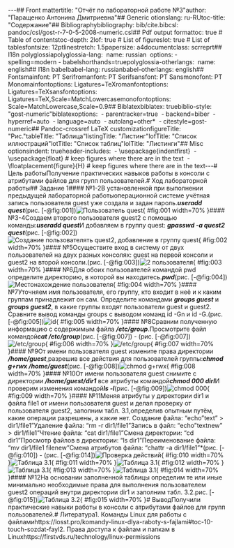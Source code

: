 ---## Front mattertitle: "Отчёт по лабораторной работе №3"author: "Паращенко Антонина Дмитриевна"## Generic otionslang: ru-RUtoc-title: "Содержание"## Bibliographybibliography: bib/cite.bibcsl: pandoc/csl/gost-r-7-0-5-2008-numeric.csl## Pdf output formattoc: true # Table of contentstoc-depth: 2lof: true # List of figureslot: true # List of tablesfontsize: 12ptlinestretch: 1.5papersize: a4documentclass: scrreprt## I18n polyglossiapolyglossia-lang:&nbsp; name: russian&nbsp; options:	- spelling=modern	- babelshorthands=truepolyglossia-otherlangs:&nbsp; name: english## I18n babelbabel-lang: russianbabel-otherlangs: english## Fontsmainfont: PT Serifromanfont: PT Serifsansfont: PT Sansmonofont: PT Monomainfontoptions: Ligatures=TeXromanfontoptions: Ligatures=TeXsansfontoptions: Ligatures=TeX,Scale=MatchLowercasemonofontoptions: Scale=MatchLowercase,Scale=0.9## Biblatexbiblatex: truebiblio-style: "gost-numeric"biblatexoptions:&nbsp; - parentracker=true&nbsp; - backend=biber&nbsp; - hyperref=auto&nbsp; - language=auto&nbsp; - autolang=other*&nbsp; - citestyle=gost-numeric## Pandoc-crossref LaTeX customizationfigureTitle: "Рис."tableTitle: "Таблица"listingTitle: "Листинг"lofTitle: "Список иллюстраций"lotTitle: "Список таблиц"lolTitle: "Листинги"## Misc optionsindent: trueheader-includes:&nbsp; - \usepackage{indentfirst}&nbsp; - \usepackage{float} # keep figures where there are in the text&nbsp; - \floatplacement{figure}{H} # keep figures where there are in the text---# Цель работыПолучение практических навыков работы в консоли с атрибутами файлов для групп пользователей.# Ход лабораторной работы## Задание 1#### №1-2В установленной при выполнении предыдущей лабораторной работыоперационной системе учётная запись пользователя guest уже создала и задан пароль.***useradd quest***(рис. [-@fig:001])![Пользователь quest](1.JPG){ #fig:001 width=70% }#### №3-4Создаем второго пользователя guest2 с помощью команды:***useradd quest***И добавляем в группу quest:&nbsp;***gpasswd -a quest2 quest***(рис. [-@fig:002])![Создание пользователять quest2, добавление в группу quest](2.JPG){ #fig:002 width=70% }#### №5Осуществите вход в систему от двух пользователей на двух разных консолях: guest на первой консоли и guest2 на второй консоли.(рис. [-@fig:003])![2 пользователя](3.JPG){ #fig:003 width=70% }#### №6Для обоих пользователей командой pwd определите директорию, в которой вы находитесь.***pwd***(рис. [-@fig:004])![Местонахождение пользователя](4.JPG){ #fig:004 width=70% }#### №7Уточняем имя пользователя, его группу, кто входит в неё и к каким группам принадлежит он сам. Определите командами ***groups guest*** и ***groups guest2***, в какие группы входят пользователи guest и guest2. Сравните вывод команды groups с выводом команд id -Gn и id -G.(рис. [-@fig:005])![id](5.JPG){ #fig:005 width=70% }#### №8Сравним полученную информацию с содержимым файла ***/etc/group***.Просмотрите файл командой***cat /etc/group***(рис. [-@fig:007]) - (рис. [-@fig:007])![/etc/group](6.JPG){ #fig:006 width=70% }![/etc/group](7.JPG){ #fig:007 width=70% }#### №9От имени пользователя guest измените права директории ***/home/guest***,разрешив все действия для пользователей группы:***chmod g+rwx /home/guest***(рис. [-@fig:008])![chmod g+rwx](8.JPG){ #fig:008 width=70% }#### №10От имени пользователя guest снимите с директории ***/home/guest/dir1*** все атрибуты командой***chmod 000 dirl***И проверим изменения командой***ls -l***(рис. [-@fig:009])![chmod 000](9.JPG){ #fig:009 width=70% }#### №11Меняя атрибуты у директории dir1 и файла file1 от имени пользователя guest и делая проверку от пользователя guest2, заполним табл. 3.1,определив опытным путём, какие операции разрешены, а какие нет.&nbsp;Создание файла: “echo”text” &gt; dir1/file1”Удаление файла: “rm -r dir1/file1”Запись в файл: “echo”textnew” &gt; dir1/file1”Чтение файла: “cat dir1/file1”Смена директории: “cd dir1”Просмотр файлов в директории: “ls dir1”Переименование файла: “mv dir1/file1 filenew”Смена атрибутов файла: “chattr -a dir1/file1”*(рис. [-@fig:010]) - (рис. [-@fig:014])![Проверка действий](10.JPG){ #fig:010 width=70% }![Таблица 3.1](11.JPG){ #fig:011 width=70% }![Таблица 3.1](12.JPG){ #fig:012 width=70% }![Таблица 3.1](13.JPG){ #fig:013 width=70% }![Таблица 3.1](14.JPG){ #fig:014 width=70% }#### №12На основании заполненной таблицы определим те или иные минимально необходимые права для выполнения пользователем guest2 операций внутри директории dir1 и заполним табл. 3.2.рис. [-@fig:015])![Таблица 3.2](15.JPG){ #fig:015 width=70% }# ВыводПолучили практические навыки работы в консоли с атрибутами файлов для групп пользователей.# Литература1. Команды Linux для работы с файламиhttps://losst.pro/komandy-linux-dlya-raboty-s-fajlami#toc-10-touch-sozdat-fayl2. Права доступа к файлам и папкам в Linuxhttps://firstvds.ru/technology/linux-permissions